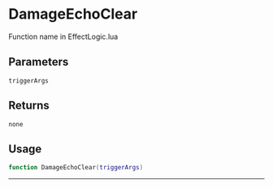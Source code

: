 # DamageEchoClear
Function name in EffectLogic.lua
## Parameters
`triggerArgs`
## Returns
`none`
## Usage
```lua
function DamageEchoClear(triggerArgs)
```
---
